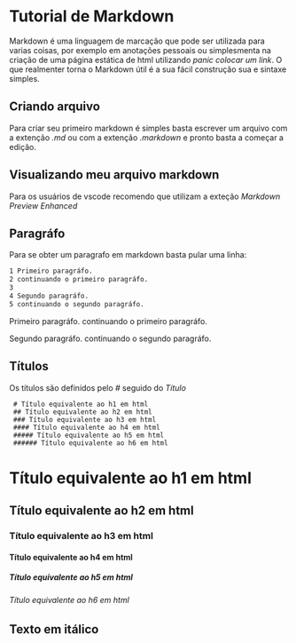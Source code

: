 # Tutorial de Markdown
Markdown é uma linguagem de marcação que pode ser utilizada para varias coisas, por exemplo em anotações pessoais ou simplesmenta na criação de uma página estática de html utilizando *panic colocar um link*. O que realmenter torna o Markdown útil é a sua fácil construção sua e sintaxe simples. 

## Criando arquivo
Para criar seu primeiro markdown é simples basta escrever um arquivo com a extenção *.md* ou com a extenção *.markdown* e pronto basta a começar a edição.

## Visualizando meu arquivo markdown
Para os usuários de vscode recomendo que utilizam a exteção *Markdown Preview Enhanced*

## Paragráfo
Para se obter um paragrafo em markdown basta pular uma linha:

~~~markdown
1 Primeiro paragráfo.
2 continuando o primeiro paragráfo.
3 
4 Segundo paragráfo.
5 continuando o segundo paragráfo.
~~~

Primeiro paragráfo.
continuando o primeiro paragráfo.

Segundo paragráfo.
continuando o segundo paragráfo.

## Títulos
Os títulos são definidos pelo *#* seguido do *Título* 

~~~
 # Título equivalente ao h1 em html
 ## Título equivalente ao h2 em html
 ### Título equivalente ao h3 em html
 #### Título equivalente ao h4 em html
 ##### Título equivalente ao h5 em html
 ###### Título equivalente ao h6 em html
~~~

# Título equivalente ao h1 em html
 ## Título equivalente ao h2 em html
 ### Título equivalente ao h3 em html
 #### Título equivalente ao h4 em html
 ##### Título equivalente ao h5 em html
 ###### Título equivalente ao h6 em html

 ## Texto em itálico
